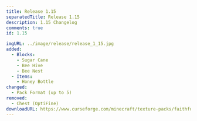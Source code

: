 ```yaml
---
title: Release 1.15
separatedTitle: Release 1.15
description: 1.15 Changelog
comments: true
id: 1.15

imgURL: ../image/release/release_1_15.jpg
added:
  - Blocks:
    - Sugar Cane
    - Bee Hive
    - Bee Nest
  - Items:
    - Honey Bottle
changed:
  - Pack Format (up to 5)
removed:
  - Chest (OptiFine)
downloadURL: https://www.curseforge.com/minecraft/texture-packs/faithful-3d/files/2842038
---
```

